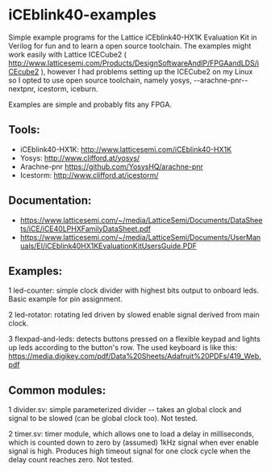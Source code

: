 # iCEblink40-examples
Simple example programs for the Lattice iCEblink40-HX1K Evaluation Kit in Verilog for fun and to learn a open source toolchain. The examples might work easily with Lattice ICECube2 ( http://www.latticesemi.com/Products/DesignSoftwareAndIP/FPGAandLDS/iCEcube2 ), however I had problems setting up the ICECube2 on my Linux so I opted to use open source toolchain, namely yosys, --arachne-pnr-- nextpnr, icestorm, iceburn.

Examples are simple and probably fits any FPGA.

## Tools:
* iCEblink40-HX1K: http://www.latticesemi.com/iCEblink40-HX1K
* Yosys: http://www.clifford.at/yosys/
* Arachne-pnr https://github.com/YosysHQ/arachne-pnr
* Icestorm: http://www.clifford.at/icestorm/

## Documentation:
* https://www.latticesemi.com/~/media/LatticeSemi/Documents/DataSheets/iCE/iCE40LPHXFamilyDataSheet.pdf
* https://www.latticesemi.com/~/media/LatticeSemi/Documents/UserManuals/EI/iCEblink40HX1KEvaluationKitUsersGuide.PDF

## Examples:
1 led-counter: simple clock divider with highest bits output to onboard leds. Basic example for pin assignment.

2 led-rotator: rotating led driven by slowed enable signal derived from main clock.

3 flexpad-and-leds: detects buttons pressed on a flexible keypad and lights up leds according to the button's row. The used keyboard is like this: https://media.digikey.com/pdf/Data%20Sheets/Adafruit%20PDFs/419_Web.pdf

## Common modules:
1 divider.sv: simple parameterized divider -- takes an global clock and signal to be slowed (can be global clock too). Not tested.

2 timer.sv: timer module, which allows one to load a delay in milliseconds, which is counted down to zero by (assumed) 1kHz signal when ever enable signal is high. Produces high timeout signal for one clock cycle when the delay count reaches zero. Not tested.
